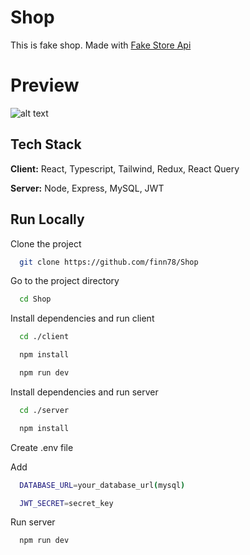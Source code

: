 # Shop

This is fake shop. Made with [Fake Store Api](https://fakestoreapi.com/)

# Preview

![alt text](https://github.com/v1st78/Shop/blob/main/screen.png?raw=true)

## Tech Stack

**Client:** React, Typescript, Tailwind, Redux, React Query

**Server:** Node, Express, MySQL, JWT

## Run Locally

Clone the project

```bash
  git clone https://github.com/finn78/Shop
```

Go to the project directory

```bash
  cd Shop
```

Install dependencies and run client

```bash
  cd ./client
```

```bash
  npm install
```

```bash
  npm run dev
```

Install dependencies and run server

```bash
  cd ./server
```

```bash
  npm install
```

Create .env file

Add

```bash
  DATABASE_URL=your_database_url(mysql)
```

```bash
  JWT_SECRET=secret_key
```

Run server

```bash
  npm run dev
```
